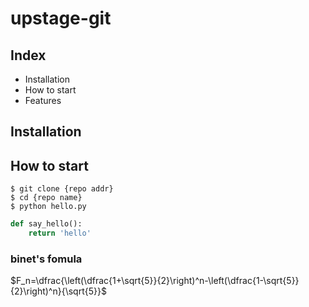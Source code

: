 # upstage-git

## Index

- Installation
- How to start
- Features

## Installation

## How to start

```shell
$ git clone {repo addr}
$ cd {repo name}
$ python hello.py
```

```python
def say_hello():
	return 'hello'
```

### binet's fomula

$F_n=\dfrac{\left(\dfrac{1+\sqrt{5}}{2}\right)^n-\left(\dfrac{1-\sqrt{5}}{2}\right)^n}{\sqrt{5}}$

